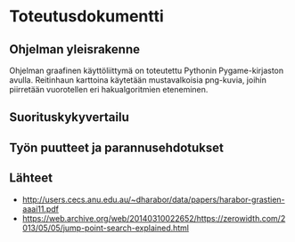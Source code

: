# Toteutusdokumentti

## Ohjelman yleisrakenne 

Ohjelman graafinen käyttöliittymä on toteutettu Pythonin Pygame-kirjaston avulla. Reitinhaun karttoina käytetään mustavalkoisia png-kuvia, joihin piirretään vuorotellen eri hakualgoritmien eteneminen.

## Suorituskykyvertailu



## Työn puutteet ja parannusehdotukset


## Lähteet

- http://users.cecs.anu.edu.au/~dharabor/data/papers/harabor-grastien-aaai11.pdf
- https://web.archive.org/web/20140310022652/https://zerowidth.com/2013/05/05/jump-point-search-explained.html
